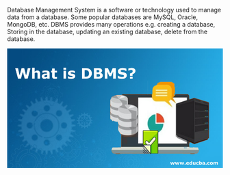 
Database Management System is a software or technology used to manage data from a database. Some popular databases are MySQL, Oracle, MongoDB, etc. DBMS provides many operations e.g. creating a database, Storing in the database, updating an existing database, delete from the database.


![loading...](../images/dbms/What-is-DBMS.jpg)